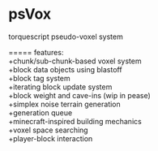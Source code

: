 psVox
=====

torquescript pseudo-voxel system

=====
features:  
+chunk/sub-chunk-based voxel system  
+block data objects using blastoff  
+block tag system  
+iterating block update system  
+block weight and cave-ins (wip in pease)  
+simplex noise terrain generation  
+generation queue  
+minecraft-inspired building mechanics  
+voxel space searching  
+player-block interaction  
